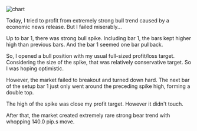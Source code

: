 ![chart](https://raw2.github.com/ryoqun/price-action-analysis/master/2014y05m08d/eurusd-m5.png "")

Today, I tried to profit from extremely strong bull trend caused by a economic news release. But I failed miserably...

Up to bar 1, there was strong bull spike. Including bar 1, the bars kept higher high than previous bars. And the bar 1 seemed one bar pullback.

So, I opened a bull position with my usual full-sized profit/loss target. Considering the size of the spike, that was relatively conservative target. So I was hoping optimistic.

However, the market failed to breakout and turned down hard. The next bar of the setup bar 1 just only went around the preceding spike high, forming a double top.

The high of the spike was close my profit target. However it didn't touch.

After that, the market created extremely rare strong bear trend with whopping 140.0 pip.s move.
